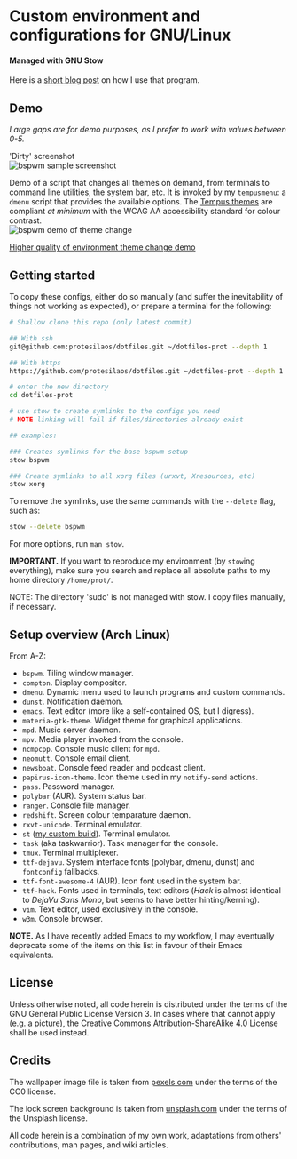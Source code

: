 # Custom environment and configurations for GNU/Linux

#### Managed with GNU Stow

Here is a [short blog post](http://protesilaos.com/codelog/gnu-stow-dotfiles/) on how I use that program.

## Demo

*Large gaps are for demo purposes, as I prefer to work with values between 0-5.*

'Dirty' screenshot  
![bspwm sample screenshot](https://raw.githubusercontent.com/protesilaos/dotfiles/master/screenshot.png)

Demo of a script that changes all themes on demand, from terminals to command line utilities, the system bar, etc. It is invoked by my `tempusmenu`: a `dmenu` script that provides the available options. The [Tempus themes](https://github.com/protesilaos/tempus-themes) are compliant *at minimum* with the WCAG AA accessibility standard for colour contrast.  
![bspwm demo of theme change](https://thumbs.gfycat.com/DisguisedWastefulGoat-size_restricted.gif)

[Higher quality of environment theme change demo](https://gfycat.com/DisguisedWastefulGoat)

## Getting started

To copy these configs, either do so manually (and suffer the inevitability of things not working as expected), or prepare a terminal for the following:

```sh
# Shallow clone this repo (only latest commit)

## With ssh
git@github.com:protesilaos/dotfiles.git ~/dotfiles-prot --depth 1

## With https
https://github.com/protesilaos/dotfiles.git ~/dotfiles-prot --depth 1

# enter the new directory
cd dotfiles-prot

# use stow to create symlinks to the configs you need
# NOTE linking will fail if files/directories already exist

## examples:

### Creates symlinks for the base bspwm setup
stow bspwm

### Create symlinks to all xorg files (urxvt, Xresources, etc)
stow xorg
```

To remove the symlinks, use the same commands with the `--delete` flag, such as:

```sh
stow --delete bspwm
```

For more options, run `man stow`.

**IMPORTANT.** If you want to reproduce my environment (by `stow`ing everything), make sure you search and replace all absolute paths to my home directory `/home/prot/`.

NOTE: The directory 'sudo' is not managed with stow. I copy files manually, if necessary.

## Setup overview (Arch Linux)

From A-Z:

- `bspwm`. Tiling window manager.
- `compton`. Display compositor.
- `dmenu`. Dynamic menu used to launch programs and custom commands.
- `dunst`. Notification daemon.
- `emacs`. Text editor (more like a self-contained OS, but I digress).
- `materia-gtk-theme`. Widget theme for graphical applications.
- `mpd`. Music server daemon.
- `mpv`. Media player invoked from the console.
- `ncmpcpp`. Console music client for `mpd`.
- `neomutt`. Console email client.
- `newsboat`. Console feed reader and podcast client.
- `papirus-icon-theme`. Icon theme used in my `notify-send` actions.
- `pass`. Password manager.
- `polybar` (AUR). System status bar.
- `ranger`. Console file manager.
- `redshift`. Screen colour temparature daemon.
- `rxvt-unicode`. Terminal emulator.
- `st` ([my custom build](https://github.com/protesilaos/st)). Terminal emulator.
- `task` (aka taskwarrior). Task manager for the console.
- `tmux`. Terminal multiplexer.
- `ttf-dejavu`. System interface fonts (polybar, dmenu, dunst) and `fontconfig` fallbacks.
- `ttf-font-awesome-4` (AUR). Icon font used in the system bar.
- `ttf-hack`. Fonts used in terminals, text editors (*Hack* is almost identical to *DejaVu Sans Mono*, but seems to have better hinting/kerning).
- `vim`. Text editor, used exclusively in the console.
- `w3m`. Console browser.

**NOTE.** As I have recently added Emacs to my workflow, I may eventually deprecate some of the items on this list in favour of their Emacs equivalents.

## License

Unless otherwise noted, all code herein is distributed under the terms of the GNU General Public License Version 3. In cases where that cannot apply (e.g. a picture), the Creative Commons Attribution-ShareAlike 4.0 License shall be used instead.

## Credits

The wallpaper image file is taken from [pexels.com](https://www.pexels.com/) under the terms of the CC0 license.

The lock screen background is taken from [unsplash.com](https://unsplash.com/) under the terms of the Unsplash license.

All code herein is a combination of my own work, adaptations from others' contributions, man pages, and wiki articles.

